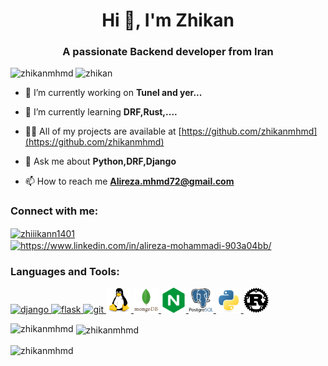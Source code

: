 <h1 align="center">Hi 👋, I'm Zhikan</h1>
<h3 align="center">A passionate Backend developer from Iran</h3>
<img align='right' alt='zhikan' width='400' src='https://mir-s3-cdn-cf.behance.net/project_modules/hd/06f21a161921919.63cd7887d0a70.gif' >
<p align="left"> <img src="https://komarev.com/ghpvc/?username=zhikanmhmd&label=Profile%20views&color=0e75b6&style=flat" alt="zhikanmhmd" /> </p>

- 🔭 I’m currently working on **Tunel and yer...**

- 🌱 I’m currently learning **DRF,Rust,....**

- 👨‍💻 All of my projects are available at [https://github.com/zhikanmhmd](https://github.com/zhikanmhmd)

- 💬 Ask me about **Python,DRF,Django**

- 📫 How to reach me **Alireza.mhmd72@gmail.com**

<h3 align="left">Connect with me:</h3>
<p align="left">
<a href="https://twitter.com/zhiiikann1401" target="blank"><img align="center" src="https://raw.githubusercontent.com/rahuldkjain/github-profile-readme-generator/master/src/images/icons/Social/twitter.svg" alt="zhiiikann1401" height="30" width="40" /></a>
<a href="https://linkedin.com/in/https://www.linkedin.com/in/alireza-mohammadi-903a04bb/" target="blank"><img align="center" src="https://raw.githubusercontent.com/rahuldkjain/github-profile-readme-generator/master/src/images/icons/Social/linked-in-alt.svg" alt="https://www.linkedin.com/in/alireza-mohammadi-903a04bb/" height="30" width="40" /></a>
</p>

<h3 align="left">Languages and Tools:</h3>
<p align="left"> <a href="https://www.djangoproject.com/" target="_blank" rel="noreferrer"> <img src="https://cdn.worldvectorlogo.com/logos/django.svg" alt="django" width="40" height="40"/> </a> <a href="https://flask.palletsprojects.com/" target="_blank" rel="noreferrer"> <img src="https://www.vectorlogo.zone/logos/pocoo_flask/pocoo_flask-icon.svg" alt="flask" width="40" height="40"/> </a> <a href="https://git-scm.com/" target="_blank" rel="noreferrer"> <img src="https://www.vectorlogo.zone/logos/git-scm/git-scm-icon.svg" alt="git" width="40" height="40"/> </a> <a href="https://www.linux.org/" target="_blank" rel="noreferrer"> <img src="https://raw.githubusercontent.com/devicons/devicon/master/icons/linux/linux-original.svg" alt="linux" width="40" height="40"/> </a> <a href="https://www.mongodb.com/" target="_blank" rel="noreferrer"> <img src="https://raw.githubusercontent.com/devicons/devicon/master/icons/mongodb/mongodb-original-wordmark.svg" alt="mongodb" width="40" height="40"/> </a> <a href="https://www.nginx.com" target="_blank" rel="noreferrer"> <img src="https://raw.githubusercontent.com/devicons/devicon/master/icons/nginx/nginx-original.svg" alt="nginx" width="40" height="40"/> </a> <a href="https://www.postgresql.org" target="_blank" rel="noreferrer"> <img src="https://raw.githubusercontent.com/devicons/devicon/master/icons/postgresql/postgresql-original-wordmark.svg" alt="postgresql" width="40" height="40"/> </a> <a href="https://www.python.org" target="_blank" rel="noreferrer"> <img src="https://raw.githubusercontent.com/devicons/devicon/master/icons/python/python-original.svg" alt="python" width="40" height="40"/> </a> <a href="https://www.rust-lang.org" target="_blank" rel="noreferrer"> <img src="https://raw.githubusercontent.com/devicons/devicon/master/icons/rust/rust-plain.svg" alt="rust" width="40" height="40"/> </a> </p>

<p><img align="left" src="https://github-readme-stats.vercel.app/api/top-langs?username=zhikanmhmd&show_icons=true&locale=en&layout=compact" alt="zhikanmhmd" /></p>

<p>&nbsp;<img align="center" src="https://github-readme-stats.vercel.app/api?username=zhikanmhmd&show_icons=true&locale=en" alt="zhikanmhmd" /></p>

<p><img align="center" src="https://github-readme-streak-stats.herokuapp.com/?user=zhikanmhmd&" alt="zhikanmhmd" /></p>
